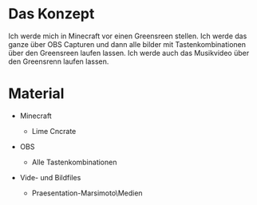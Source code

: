 # Das Konzept

Ich werde mich in Minecraft vor einen Greensreen stellen. Ich werde das ganze über OBS Capturen und dann alle bilder mit Tastenkombinationen über den Greensreen laufen lassen.
Ich werde auch das Musikvideo über den Greensrenn laufen lassen.

# Material

+ Minecraft
  + Lime Cncrate


+ OBS
  + Alle Tastenkombinationen


+ Vide- und Bildfiles
    + Praesentation-Marsimoto\Medien
